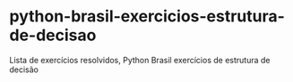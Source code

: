 # python-brasil-exercicios-estrutura-de-decisao
Lista de exercícios resolvidos, Python Brasil exercícios de estrutura de decisão

